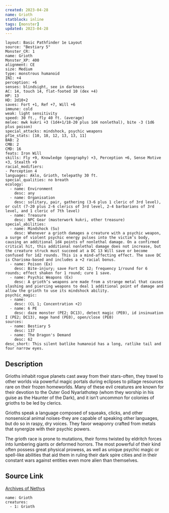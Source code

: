 ```yaml
---
created: 2023-04-28
name: Grioth
statblock: inline
tags: [monster]
updated: 2023-04-28
---
```

```statblock
layout: Basic Pathfinder 1e Layout
source: "Bestiary 5"
Monster_CR: 1
name: Grioth
Monster_XP: 400
alignment: CE
size: Medium
type: monstrous humanoid
INI: +4
perception: +6
senses: blindsight, see in darkness
AC: 14, touch 14, flat-footed 10 (dex +4)
HP: 13
HD: 2d10+2
saves: Fort +1, Ref +7, Will +6
immune: cold
weak: light sensitivity
speed: 30 ft., fly 40 ft. (average)
melee: mwk kukri +3 (1d4+1/18-20 plus 1d4 nonlethal), bite -3 (1d6 plus poison)
special_attacks: mindshock, psychic weapons
pf1e_stats: [10, 18, 12, 13, 13, 11]
BAB: 2
CMB: 2
CMD: 16
feats: Iron Will
skills: Fly +9, Knowledge (geography) +3, Perception +6, Sense Motive +3, Stealth +9
racial_modifiers:
- Perception 4
languages: Aklo, Grioth, telepathy 30 ft.
special_qualities: no breath
ecology:
  - name: Environment
    desc: any
  - name: Organisation
    desc: solitary, pair, gathering (3-6 plus 1 cleric of 3rd level), or cult (7-20 plus 2-6 clerics of 3rd level, 2-4 barbarians of 3rd level, and 1 cleric of 7th level)
  - name: Treasure
    desc: NPC Gear (masterwork kukri, other treasure)
special_abilities:
  - name: Mindshock (Su)
    desc: Whenever a grioth damages a creature with a psychic weapon, a surge of violent psychic energy pulses into the victim’s body, causing an additional 1d4 points of nonlethal damage. On a confirmed critical hit, this additional nonlethal damage does not increase, but the creature struck must succeed at a DC 13 Will save or become confused for 1d2 rounds. This is a mind-affecting effect. The save DC is Charisma-based and includes a +2 racial bonus.
  - name: Poison (Ex)
    desc: Bite-injury; save Fort DC 12; frequency 1/round for 6 rounds; effect shaken for 1 round; cure 1 save.
  - name: Psychic Weapons (Ex)
    desc: A grioth’s weapons are made from a strange metal that causes slashing and piercing weapons to deal 1 additional point of damage and allow the grioth to use its mindshock ability.
psychic_magic:
  - name:
    desc: (CL 1; Concentration +2)
  - name: 6 PE
    desc: daze monster (PE2; DC13), detect magic (PE0), id insinuation I (PE2; DC13), mage hand (PE0), open/close (PE0)
sources:
  - name: Bestiary 5
    desc: 137
  - name: The Dragon's Demand
    desc: 62
desc_short: This silent batlike humanoid has a long, ratlike tail and four narrow eyes.
```
## Description
Grioths inhabit rogue planets cast away from their stars-often, they travel to other worlds via powerful magic portals during eclipses to pillage resources rare on their frozen homeworlds. Many of these evil creatures are known for their devotion to the Outer God Nyarlathotep (whom they worship in his guise as the Haunter of the Dark), and it isn’t uncommon for colonies of grioths to be led by clerics.

 Grioths speak a language composed of squeaks, clicks, and other nonsensical animal noises-they are capable of speaking other languages, but do so in raspy, dry voices. They favor weaponry crafted from metals that synergize with their psychic powers.

 The grioth race is prone to mutations, their forms twisted by eldritch forces into lumbering giants or deformed horrors. The most powerful of their kind often possess great physical prowess, as well as unique psychic magic or spell-like abilities that aid them in ruling their dark spire cities and in their constant wars against entities even more alien than themselves.
## Source Link
[Archives of Nethys](https://aonprd.com/MonsterDisplay.aspx?ItemName=Grioth)
```encounter-table
name: Grioth
creatures:
  - 1: Grioth
```
